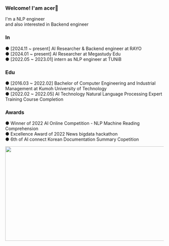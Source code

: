 ### Welcome! I'am acer👋

I'm a NLP engineer<br>
and also interested in Backend engineer

### In
● [2024.11 ~ present] AI Researcher & Backend engineer at RAYO<br>
● [2024.01 ~ present] AI Researcher at Megastudy Edu<br>
● [2022.05 ~ 2023.01] intern as NLP engineer at TUNiB<br>


### Edu
● [2016.03 ~ 2022.02] Bachelor of Computer Engineering and Industrial Management at Kumoh University of Technology<br>
● [2022.02 ~ 2022.05] AI Technology Natural Language Processing Expert Training Course Completion<br>

### Awards
● Winner of 2022 AI Online Competition - NLP Machine Reading Comprehension<br>
● Excellence Award of 2022 News bigdata hackathon<br>
● 6th of AI connect Korean Documentation Summary Copetition<br>



<!--
**sondonghup/sondonghup** is a ✨ _special_ ✨ repository because its `README.md` (this file) appears on your GitHub profile.

Here are some ideas to get you started:

- 🔭 I’m currently working on ...
- 🌱 I’m currently learning ...
- 👯 I’m looking to collaborate on ...
- 🤔 I’m looking for help with ...
- 💬 Ask me about ...
- 📫 How to reach me: ...
- 😄 Pronouns: ...
- ⚡ Fun fact: ...
-->

<a href="https://github.com/devxb/gitanimals">
<img
  src="https://render.gitanimals.org/farms/sondonghup"
  width="600"
  height="300"
/>
</a>
